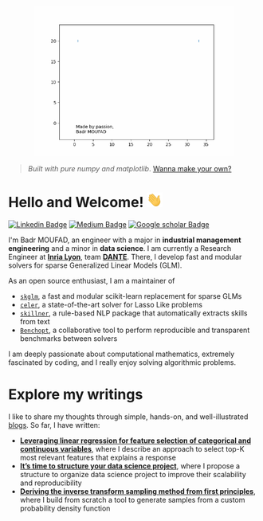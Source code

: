 
<!-- Animation of my name-->
<div class="container" align="center">
    <img src="animations/animated_badr_moufad.gif" height="300px">
</div>

> *Built with pure numpy and matplotlib*.
> [Wanna make your own?](https://github.com/Badr-MOUFAD/animate_your_name)


<!-- content -->

# Hello and Welcome! <img src="animations/wave.gif" height="30px"> 

[![Linkedin Badge](https://img.shields.io/badge/Linkedin-badr_moufad-81391a1a9?style=flat-square&logo=Linkedin&logoColor=white&link=https://www.linkedin.com/in/badr-moufad-81391a1a9/)](https://www.linkedin.com/in/badr-moufad-81391a1a9/)
[![Medium Badge](https://img.shields.io/badge/Medium-@badr-moufad?style=flat-square&labelColor=000000&logo=Medium&link=https://badr-moufad.medium.com/)](https://badr-moufad.medium.com/)
[![Google scholar Badge](https://img.shields.io/badge/Google%20schoolar--lightgrey?logo=googlescholar&style=flat-square&link=https://scholar.google.com/citations?user=0MkYv20AAAAJ&hl=en&color=brightgreen)](https://scholar.google.com/citations?user=0MkYv20AAAAJ&hl=en)


I'm Badr MOUFAD, an engineer with a major in **industrial management engineering** and a minor in **data science**.
I am currently a Research Engineer at [**Inria Lyon**](https://www.inria.fr/fr/centre-inria-de-lyon), team [**DANTE**](https://team.inria.fr/dante/). There, I develop fast and modular solvers for sparse Generalized Linear Models (GLM).

As an open source enthusiast, I am a maintainer of 
- [``skglm``](https://github.com/scikit-learn-contrib/skglm), a fast and modular scikit-learn replacement for sparse GLMs
- [``celer``](https://github.com/mathurinm/celer), a state-of-the-art solver for Lasso Like problems
- [``skillner``](https://skillner.vercel.app), a rule-based NLP package that automatically extracts skills from text
- [``Benchopt``](https://github.com/benchopt/benchopt), a collaborative tool to perform reproducible and transparent benchmarks between solvers

I am deeply passionate about computational mathematics, extremely fascinated by coding, and I really enjoy solving algorithmic problems.


# Explore my writings

I like to share my thoughts through simple, hands-on, and well-illustrated [blogs](https://badr-moufad.medium.com/). So far, I have written:

- [**Leveraging linear regression for feature selection of categorical and continuous variables**](https://towardsdatascience.com/beyond-linear-regression-467a7fc3bafb), where I describe an approach to select top-K most relevant features that explains a response
- [**It’s time to structure your data science project**](https://towardsdatascience.com/its-time-to-structure-your-data-science-project-1fa064fbe46), where I propose a structure to organize data science project to improve their scalability and reproducibility
- [**Deriving the inverse transform sampling method from first principles**](https://towardsdatascience.com/an-insight-on-generating-samples-from-a-custom-probability-density-function-d0a06c290c54), where I build from scratch a tool to generate samples from a custom probability density function
